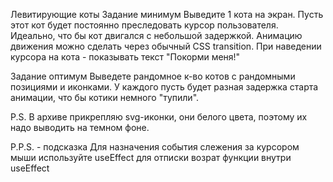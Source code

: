 Левитирующие коты
Задание минимум
Выведите 1 кота на экран. Пусть этот кот будет постоянно преследовать курсор пользователя. Идеально, что бы кот двигался с небольшой задержкой. Анимацию движения можно сделать через обычный CSS transition. При наведении курсора на кота - показывать текст "Покорми меня!"



Задание оптимум
Выведете рандомное к-во котов с рандомными позициями и иконками. У каждого пусть будет разная задержка старта анимации, что бы котики немного "тупили".



P.S.
В архиве прикрепляю svg-иконки, они белого цвета, поэтому их надо выводить на темном фоне.



P.P.S. - подсказка
Для назначения события слежения за курсором мыши используйте useEffect для отписки возрат функции внутри useEffect

